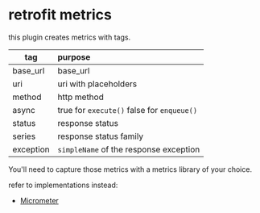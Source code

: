 # retrofit metrics

this plugin creates metrics with tags.

| tag           | purpose                                          |
| ------------- |:-------------------------------------------------|
| base_url      | base_url                                         |
| uri           | uri with placeholders                            |
| method        | http method                                      |
| async         | true for `execute()` false for `enqueue()`       |
| status        | response status                                  |
| series        | response status family                           |
| exception     | `simpleName` of the response exception           |

You'll need to capture those metrics with a metrics library of your choice.

refer to implementations instead:
 - [Micrometer](../retrofit-metrics-micrometer)
